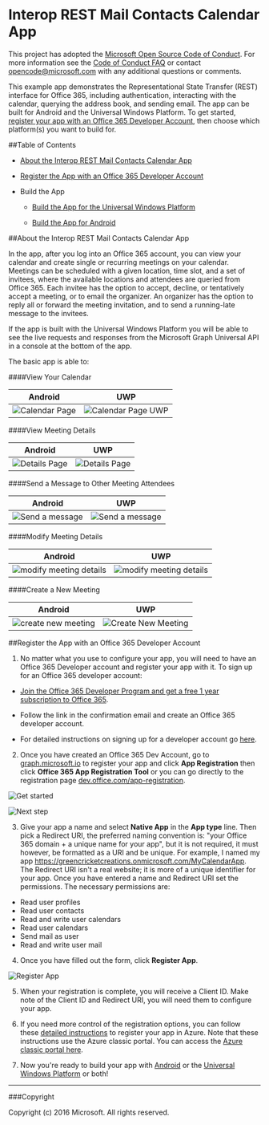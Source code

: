 # Interop REST Mail Contacts Calendar App

This project has adopted the [Microsoft Open Source Code of Conduct](https://opensource.microsoft.com/codeofconduct/).
For more information see the [Code of Conduct FAQ](https://opensource.microsoft.com/codeofconduct/faq/) or contact
[opencode@microsoft.com](mailto:opencode@microsoft.com) with any additional questions or comments.

This example app demonstrates the Representational State Transfer (REST) interface for Office 365, including authentication, interacting with the calendar, querying the address book, and sending email. The app can be built for Android and the Universal Windows Platform. To get started, [register your app with an Office 365 Developer Account](#register-the-app-with-an-office-365-developer-account), then choose which platform(s) you want to build for. 

##Table of Contents

* [About the Interop REST Mail Contacts Calendar App](#about-the-interop-rest-mail-contacts-calendar-app)

* [Register the App with an Office 365 Developer Account](#register-the-app-with-an-office-365-developer-account)

* Build the App

  * [Build the App for the Universal Windows Platform](/UWP)
  
  * [Build the App for Android](/Android)

##About the Interop REST Mail Contacts Calendar App

In the app, after you log into an Office 365 account, you can view your calendar and create single or recurring meetings on your calendar. Meetings can be scheduled with a given location, time slot, and a set of invitees, where the available locations and attendees are queried from Office 365. Each invitee has the option to accept, decline, or tentatively accept a meeting, or to email the organizer. An organizer has the option to reply all or forward the meeting invitation, and to send a running-late message to the invitees.

If the app is built with the Universal Windows Platform you will be able to see the live requests and responses from the Microsoft Graph Universal API in a console at the bottom of the app.

The basic app is able to:

####View Your Calendar

Android | UWP
--- | ---
![Calendar Page](/img/app-calendar.jpg) | ![Calendar Page UWP](/img/app-calendar-uwp.jpg)

####View Meeting Details

Android | UWP
--- | ---
![Details Page](/img/app-meeting-details.jpg) | ![Details Page](/img/app-meeting-details-uwp.jpg)

####Send a Message to Other Meeting Attendees

Android | UWP
--- | ---
![Send a message](/img/app-reply-all.jpg) | ![Send a message](/img/app-reply-all-UWP.jpg)

####Modify Meeting Details

Android | UWP
--- | ---
![modify meeting details](/img/app-modify-meeting.jpg) | ![modify meeting details](/img/app-modify-meeting-UWP.jpg)

####Create a New Meeting

Android | UWP
--- | ---
![create new meeting](/img/app-create-meeting.jpg) | ![Create New Meeting](/img/app-create-meeting-uwp.jpg)

##Register the App with an Office 365 Developer Account

1. No matter what you use to configure your app, you will need to have an Office 365 Developer account and register your app with it. To sign up for an Office 365 developer account:

  * [Join the Office 365 Developer Program and get a free 1 year subscription to Office 365](https://aka.ms/devprogramsignup).

  * Follow the link in the confirmation email and create an Office 365 developer account.

  * For detailed instructions on signing up for a developer account go [here](https://msdn.microsoft.com/en-us/library/office/fp179924.aspx#o365_signup).

2. Once you have created an Office 365 Dev Account, go to [graph.microsoft.io](http://graph.microsoft.io/en-us/) to register your app and click **App Registration** then click **Office 365 App Registration Tool** or you can go directly to the registration page [dev.office.com/app-registration](http://dev.office.com/app-registration).

  ![Get started](/img/ms-graph-get-started.jpg) 

  ![Next step](/img/ms-graph-get-started-2.jpg)

3. Give your app a name and select **Native App** in the **App type** line. Then pick a Redirect URI, the preferred naming convention is: "your Office 365 domain + a unique name for your app", but it is not required, it must however, be formatted as a URI and be unique. For example, I named my app https://greencricketcreations.onmicrosoft.com/MyCalendarApp. The Redirect URI isn't a real website; it is more of a unique identifier for your app. Once you have entered a name and Redirect URI set the permissions. The necessary permissions are:

  * Read user profiles
  * Read user contacts
  * Read and write user calendars
  * Read user calendars
  * Send mail as user
  * Read and write user mail

4. Once you have filled out the form, click **Register App**.

  ![Register App](/img/ms-graph-get-started-3.jpg)

5. When your registration is complete, you will receive a Client ID. Make note of the Client ID and Redirect URI, you will need them to configure your app.

6. If you need more control of the registration options, you can follow these [detailed instructions](https://github.com/jasonjoh/office365-azure-guides/blob/master/RegisterAnAppInAzure.md) to register your app in Azure. Note that these instructions use the Azure classic portal. You can access the [Azure classic portal here](https://manage.windowsazure.com/).

7. Now you're ready to build your app with [Android](/Android) or the [Universal Windows Platform](/UWP) or both!

---

###Copyright

Copyright (c) 2016 Microsoft. All rights reserved.
